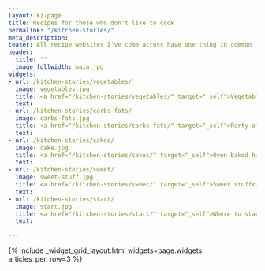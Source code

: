 ```yaml
---
layout: kz-page
title: Recipes for those who don't like to cook
permalink: "/kitchen-stories/"
meta_description:
teaser: All recipe websites I've come across have one thing in common - they are made by people who love to cook. Here I made a list of my favourite recipes to share with people like me, who would rather go out for a run than cook. The recipe instructions are optimised for speed and using less items you'll need to wash later. All amounts are in grams, even for liquids, so you can add everything into a container on the scales, without using any measuring devices. No photos included because it doesn't matter how it looks like; the goal is to make nutritious and satisfying meals. You still won't love cooking, but you'll love the food you make and how it makes you feel.
header:
  title: ""
  image_fullwidth: main.jpg
widgets:
- url: /kitchen-stories/vegetables/
  image: vegetables.jpg
  title: <a href="/kitchen-stories/vegetables/" target="_self">Vegetable-centric dishes</a>
  text:
- url: /kitchen-stories/carbs-fats/
  image: carbs-fats.jpg
  title: <a href="/kitchen-stories/carbs-fats/" target="_self">Party of carbs and fats</a>
  text:
- url: /kitchen-stories/cakes/
  image: cake.jpg
  title: <a href="/kitchen-stories/cakes/" target="_self">Oven baked happiness</a>
  text:
- url: /kitchen-stories/sweet/
  image: sweet-stuff.jpg
  title: <a href="/kitchen-stories/sweet/" target="_self">Sweet stuff</a>
  text:
- url: /kitchen-stories/start/
  image: start.jpg
  title: <a href="/kitchen-stories/start/" target="_self">Where to start</a>
  text:

---
```


{% include _widget_grid_layout.html widgets=page.widgets articles_per_row=3 %}
